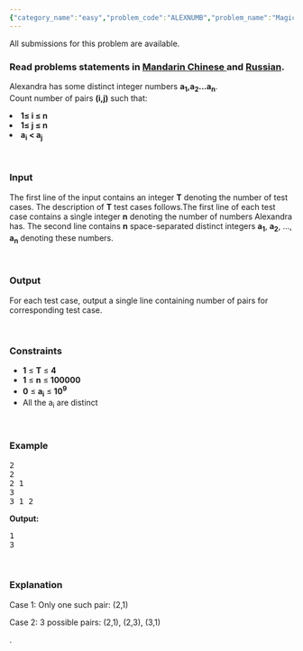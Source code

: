 ```yaml
---
{"category_name":"easy","problem_code":"ALEXNUMB","problem_name":"Magic Pairs","languages_supported":{"0":"ADA","1":"ASM","2":"BASH","3":"BF","4":"C","5":"C99 strict","6":"CAML","7":"CLOJ","8":"CLPS","9":"CPP 4.3.2","10":"CPP 4.9.2","11":"CPP14","12":"CS2","13":"D","14":"ERL","15":"FORT","16":"FS","17":"GO","18":"HASK","19":"ICK","20":"ICON","21":"JAVA","22":"JS","23":"LISP clisp","24":"LISP sbcl","25":"LUA","26":"NEM","27":"NICE","28":"NODEJS","29":"PAS fpc","30":"PAS gpc","31":"PERL","32":"PERL6","33":"PHP","34":"PIKE","35":"PRLG","36":"PYTH","37":"PYTH 3.4","38":"RUBY","39":"SCALA","40":"SCM guile","41":"SCM qobi","42":"ST","43":"TCL","44":"TEXT","45":"WSPC"},"max_timelimit":1,"source_sizelimit":50000,"problem_author":"ballon_ziq","problem_tester":"gerald","date_added":"5-11-2013","tags":{"0":"ballon_ziq"},"editorial_url":"http://discuss.codechef.com/problems/ALEXNUMB","time":{"view_start_date":1387186200,"submit_start_date":1387186200,"visible_start_date":1387186200,"end_date":1735669800},"layout":"problem"}
---
```

<span class="solution-visible-txt">All submissions for this problem are available.</span><h3> Read problems statements in <a target="_blank" href="http://www.codechef.com/download/translated/DEC13/mandarin/ALEXNUMB.pdf">Mandarin Chinese </a> and <a target="_blank" href="http://www.codechef.com/download/translated/DEC13/russian/ALEXNUMB.pdf">Russian</a>.</h3>
<p>Alexandra has some distinct integer numbers <b>a<sub>1</sub>,a<sub>2</sub>...a<sub>n</sub></b>.<br />
Count number of pairs <b>(i,j)</b> such that:</p>
<li><b> 1≤ i ≤ n</b></li>
<li><b> 1≤ j ≤ n</b></li>
<li><b> a<sub>i</sub> &lt; a<sub>j</sub></b></li>
<p> </p>
<h3>Input</h3>
<p>The first line of the input contains an integer <b>T</b> denoting the number of test cases. The description of <b>T</b> test cases follows.The first line of each test case contains a single integer <b>n</b> denoting the number of numbers Alexandra has. The second line contains <b>n</b> space-separated distinct integers <b>a<sub>1</sub></b>, <b>a<sub>2</sub></b>, ..., <b>a<sub>n</sub></b> denoting these numbers.</p>
<p> </p>
<h3>Output</h3>
<p>For each test case, output a single line containing number of pairs for corresponding test case.</p>
<p> </p>
<h3>Constraints</h3>
<ul>
<li><b>1</b> ≤ <b>T</b> ≤ <b>4</b></li>
<li><b>1</b> ≤ <b>n</b> ≤ <b>100000</b></li>
<li><b>0</b> ≤ <b>a<sub>i</sub></b> ≤ <b>10<sup>9</sup></b></li>
<li>All the a<sub>i</sub> are distinct
</li></ul>
<p> </p>
<h3>Example</h3>
<pre>
2
2
2 1
3
3 1 2
</pre><p><b>Output:</b></p>
<pre>
1
3
</pre><p> </p>
<h3>Explanation</h3>
<p>Case 1: Only one such pair: (2,1)</p>
<p>Case 2: 3 possible pairs: (2,1), (2,3), (3,1) </p>
<p>.</p>
